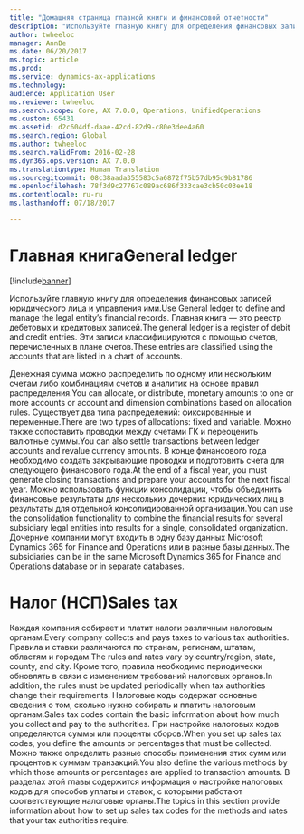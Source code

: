 ```yaml
---
title: "Домашняя страница главной книги и финансовой отчетности"
description: "Используйте главную книгу для определения финансовых записей юридического лица и управления ими. Главная книга — это реестр дебетовых и кредитовых записей. Эти записи классифицируются с помощью счетов, перечисленных в плане счетов."
author: twheeloc
manager: AnnBe
ms.date: 06/20/2017
ms.topic: article
ms.prod: 
ms.service: dynamics-ax-applications
ms.technology: 
audience: Application User
ms.reviewer: twheeloc
ms.search.scope: Core, AX 7.0.0, Operations, UnifiedOperations
ms.custom: 65431
ms.assetid: d2c604df-daae-42cd-82d9-c80e3dee4a60
ms.search.region: Global
ms.author: twheeloc
ms.search.validFrom: 2016-02-28
ms.dyn365.ops.version: AX 7.0.0
ms.translationtype: Human Translation
ms.sourcegitcommit: 08c38aada355583c5a6872f75b57db95d9b81786
ms.openlocfilehash: 78f3d9c27767c089ac686f333cae3cb50c03ee18
ms.contentlocale: ru-ru
ms.lasthandoff: 07/18/2017

---
```


# <a name="general-ledger"></a><span data-ttu-id="484c8-105">Главная книга</span><span class="sxs-lookup"><span data-stu-id="484c8-105">General ledger</span></span> 

[!include[banner](../includes/banner.md)]


<span data-ttu-id="484c8-106">Используйте главную книгу для определения финансовых записей юридического лица и управления ими.</span><span class="sxs-lookup"><span data-stu-id="484c8-106">Use General ledger to define and manage the legal entity’s financial records.</span></span> <span data-ttu-id="484c8-107">Главная книга — это реестр дебетовых и кредитовых записей.</span><span class="sxs-lookup"><span data-stu-id="484c8-107">The general ledger is a register of debit and credit entries.</span></span> <span data-ttu-id="484c8-108">Эти записи классифицируются с помощью счетов, перечисленных в плане счетов.</span><span class="sxs-lookup"><span data-stu-id="484c8-108">These entries are classified using the accounts that are listed in a chart of accounts.</span></span> 

<span data-ttu-id="484c8-109">Денежная сумма можно распределить по одному или нескольким счетам либо комбинациям счетов и аналитик на основе правил распределения.</span><span class="sxs-lookup"><span data-stu-id="484c8-109">You can allocate, or distribute, monetary amounts to one or more accounts or account and dimension combinations based on allocation rules.</span></span> <span data-ttu-id="484c8-110">Существует два типа распределений: фиксированные и переменные.</span><span class="sxs-lookup"><span data-stu-id="484c8-110">There are two types of allocations: fixed and variable.</span></span> <span data-ttu-id="484c8-111">Можно также сопоставить проводки между счетами ГК и переоценить валютные суммы.</span><span class="sxs-lookup"><span data-stu-id="484c8-111">You can also settle transactions between ledger accounts and revalue currency amounts.</span></span> <span data-ttu-id="484c8-112">В конце финансового года необходимо создать закрывающие проводки и подготовить счета для следующего финансового года.</span><span class="sxs-lookup"><span data-stu-id="484c8-112">At the end of a fiscal year, you must generate closing transactions and prepare your accounts for the next fiscal year.</span></span> <span data-ttu-id="484c8-113">Можно использовать функции консолидации, чтобы объединить финансовые результаты для нескольких дочерних юридических лиц в результаты для отдельной консолидированной организации.</span><span class="sxs-lookup"><span data-stu-id="484c8-113">You can use the consolidation functionality to combine the financial results for several subsidiary legal entities into results for a single, consolidated organization.</span></span> <span data-ttu-id="484c8-114">Дочерние компании могут входить в одну базу данных Microsoft Dynamics 365 for Finance and Operations или в разные базы данных.</span><span class="sxs-lookup"><span data-stu-id="484c8-114">The subsidiaries can be in the same Microsoft Dynamics 365 for Finance and Operations database or in separate databases.</span></span>

# <a name="sales-tax"></a><span data-ttu-id="484c8-115">Налог (НСП)</span><span class="sxs-lookup"><span data-stu-id="484c8-115">Sales tax</span></span>
<span data-ttu-id="484c8-116">Каждая компания собирает и платит налоги различным налоговым органам.</span><span class="sxs-lookup"><span data-stu-id="484c8-116">Every company collects and pays taxes to various tax authorities.</span></span> <span data-ttu-id="484c8-117">Правила и ставки различаются по странам, регионам, штатам, областям и городам.</span><span class="sxs-lookup"><span data-stu-id="484c8-117">The rules and rates vary by country/region, state, county, and city.</span></span> <span data-ttu-id="484c8-118">Кроме того, правила необходимо периодически обновлять в связи с изменением требований налоговых органов.</span><span class="sxs-lookup"><span data-stu-id="484c8-118">In addition, the rules must be updated periodically when tax authorities change their requirements.</span></span> <span data-ttu-id="484c8-119">Налоговые коды содержат основные сведения о том, сколько нужно собирать и платить налоговым органам.</span><span class="sxs-lookup"><span data-stu-id="484c8-119">Sales tax codes contain the basic information about how much you collect and pay to the authorities.</span></span> <span data-ttu-id="484c8-120">При настройке налоговых кодов определяются суммы или проценты сборов.</span><span class="sxs-lookup"><span data-stu-id="484c8-120">When you set up sales tax codes, you define the amounts or percentages that must be collected.</span></span> <span data-ttu-id="484c8-121">Можно также определить разные способы применения этих сумм или процентов к суммам транзакций.</span><span class="sxs-lookup"><span data-stu-id="484c8-121">You also define the various methods by which those amounts or percentages are applied to transaction amounts.</span></span> <span data-ttu-id="484c8-122">В разделах этой главы содержится информация о настройке налоговых кодов для способов уплаты и ставок, с которыми работают соответствующие налоговые органы.</span><span class="sxs-lookup"><span data-stu-id="484c8-122">The topics in this section provide information about how to set up sales tax codes for the methods and rates that your tax authorities require.</span></span>







